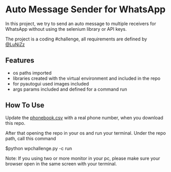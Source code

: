 # Auto Message Sender for WhatsApp

In this project, we try to send an auto message to multiple receivers for WhatsApp without using the selenium library or API keys.

The project is a coding #challenge, all requirements are defined by [@LuNiZz](https://github.com/LuNiZz/)


## Features

- os paths imported
- libraries created with the virtual environment and included in the repo
- for pyautogui used images included
- args params included and defined for a command run

  
## How To Use

Update the [phonebook.csv](https://github.com/mburakbilgic/AutoMessage/blob/master/phonebook.csv) with a real phone number, when you download this repo.

After that opening the repo in your os and run your terminal. Under the repo path, call this command

$python wpchallenge.py -c run

Note: If you using two or more monitor in your pc, please make sure your browser open in the same screen with your terminal.
